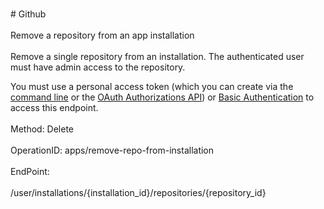 <br>#     Github</br>
<br>Remove a repository from an app installation</br>
<br>Remove a single repository from an installation. The authenticated user must have admin access to the repository.

You must use a personal access token (which you can create via the [command line](https://help.github.com/articles/creating-a-personal-access-token-for-the-command-line/) or the [OAuth Authorizations API](https://developer.github.com/v3/oauth_authorizations/#create-a-new-authorization)) or [Basic Authentication](https://developer.github.com/v3/auth/#basic-authentication) to access this endpoint.</br>
<br>Method: Delete</br>
<br>OperationID: apps/remove-repo-from-installation</br>
<br>EndPoint:</br>
<br>/user/installations/{installation_id}/repositories/{repository_id}</br>
